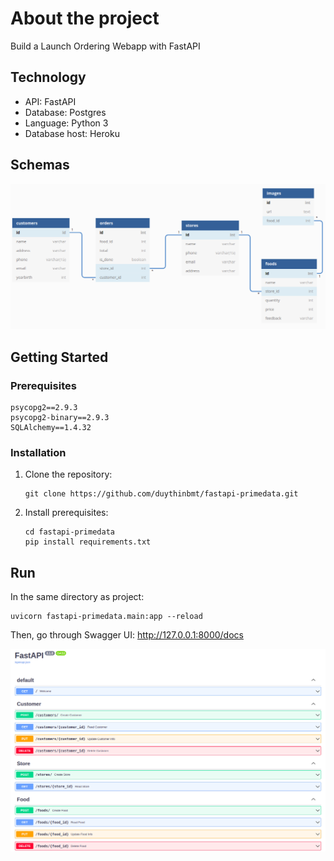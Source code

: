 # About the project
Build a Launch Ordering Webapp with FastAPI
## Technology
- API: FastAPI 
- Database: Postgres
- Language: Python 3
- Database host: Heroku

## Schemas
![](https://github.com/duythinbmt/fastapi-primedata/blob/main/docs/schemas.png?raw=true)
## Getting Started
### Prerequisites
```
psycopg2==2.9.3
psycopg2-binary==2.9.3
SQLAlchemy==1.4.32
```
### Installation
1. Clone the repository:
   ```
   git clone https://github.com/duythinbmt/fastapi-primedata.git
   ```
2. Install prerequisites:
    ```
    cd fastapi-primedata
    pip install requirements.txt
    ```
## Run
In the same directory as project:
```
uvicorn fastapi-primedata.main:app --reload
```
Then, go through Swagger UI: http://127.0.0.1:8000/docs

![](https://github.com/duythinbmt/fastapi-primedata/blob/main/docs/swagger.png?raw=true)
